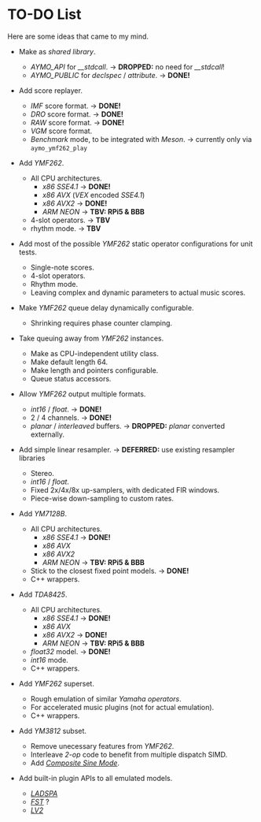 # TO-DO List

Here are some ideas that came to my mind.

* Make as _shared library_.
    * *AYMO_API* for *__stdcall*.  &rarr;  **DROPPED:** no need for *__stdcall*!
    * *AYMO_PUBLIC* for *declspec* / *attribute*.  &rarr;  **DONE!**

* Add score replayer.
    * _IMF_ score format.  &rarr;  **DONE!**
    * _DRO_ score format.  &rarr;  **DONE!**
    * _RAW_ score format.  &rarr;  **DONE!**
    * _VGM_ score format.
    * _Benchmark_ mode, to be integrated with _Meson_.  &rarr; currently only via `aymo_ymf262_play`

* Add _YMF262_.
    * All CPU architectures.
        * _x86 SSE4.1_  &rarr;  **DONE!**
        * _x86 AVX_ (_VEX_ encoded _SSE4.1_)
        * _x86 AVX2_  &rarr;  **DONE!**
        * _ARM NEON_  &rarr;  **TBV: RPi5 & BBB**
    * 4-slot operators.  &rarr;  **TBV**
    * rhythm mode.  &rarr;  **TBV**

* Add most of the possible *YMF262* static operator configurations for unit tests.
    * Single-note scores.
    * 4-slot operators.
    * Rhythm mode.
    * Leaving complex and dynamic parameters to actual music scores.

* Make _YMF262_ queue delay dynamically configurable.
    * Shrinking requires phase counter clamping.

* Take queuing away from _YMF262_ instances.
    * Make as CPU-independent utility class.
    * Make default length 64.
    * Make length and pointers configurable.
    * Queue status accessors.

* Allow _YMF262_ output multiple formats.
    * _int16_ / _float_.  &rarr;  **DONE!**
    * 2 / 4 channels.  &rarr;  **DONE!**
    * _planar_ / _interleaved_ buffers.  &rarr;  **DROPPED:** _planar_ converted externally.

* Add simple linear resampler.  &rarr;  **DEFERRED:** use existing resampler libraries
    * Stereo.
    * _int16_ / _float_.
    * Fixed 2x/4x/8x up-samplers, with dedicated FIR windows.
    * Piece-wise down-sampling to custom rates.

* Add _YM7128B_.
    * All CPU architectures.
        * _x86 SSE4.1_  &rarr;  **DONE!**
        * _x86 AVX_
        * _x86 AVX2_
        * _ARM NEON_  &rarr;  **TBV: RPi5 & BBB**
    * Stick to the closest fixed point models.  &rarr;  **DONE!**
    * C++ wrappers.

* Add _TDA8425_.
    * All CPU architectures.
        * _x86 SSE4.1_  &rarr;  **DONE!**
        * _x86 AVX_
        * _x86 AVX2_  &rarr;  **DONE!**
        * _ARM NEON_  &rarr;  **TBV: RPi5 & BBB**
    * _float32_ model.  &rarr;  **DONE!**
    * _int16_ mode.
    * C++ wrappers.

* Add _YMF262_ superset.
    * Rough emulation of similar _Yamaha operators_.
    * For accelerated music plugins (not for actual emulation).
    * C++ wrappers.

* Add _YM3812_ subset.
    * Remove unecessary features from _YMF262_.
    * Interleave *2-op* code to benefit from multiple dispatch SIMD.
    * Add [*Composite Sine Mode*](https://retrocomputing.stackexchange.com/a/23751).

* Add built-in plugin APIs to all emulated models.
    * [_LADSPA_](https://www.ladspa.org/)
    * [_FST_](https://git.iem.at/zmoelnig/FST) ?
    * [_LV2_](http://lv2plug.in/)
